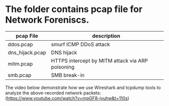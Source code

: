 # The folder contains pcap file for Network Foreniscs.


| pcap File                  | description |
|---------------------------|------------|
| ddos.pcap        | smurf ICMP DDoS attack       |
| dns_hijack.pcap                | DNS hijack     |
| mitm.pcap                      | HTTPS intercept by MITM attack via ARP poisoning        |
| smb.pcap            | SMB break-in        |


The video below demonstrate how we use Wireshark and tcpdump tools to analyze the above-recorded network packets:
(https://www.youtube.com/watch?v=mpGF8-iyuhw&t=110s)
